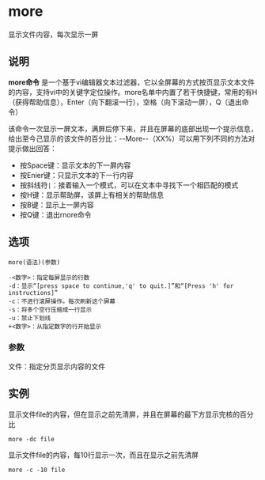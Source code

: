 more
===

显示文件内容，每次显示一屏

## 说明

**more命令** 是一个基于vi编辑器文本过滤器，它以全屏幕的方式按页显示文本文件的内容，支持vi中的关键字定位操作。more名单中内置了若干快捷键，常用的有H（获得帮助信息），Enter（向下翻滚一行），空格（向下滚动一屏），Q（退出命令）

该命令一次显示一屏文本，满屏后停下来，并且在屏幕的底部出现一个提示信息，给出至今己显示的该文件的百分比：--More--（XX%）可以用下列不同的方法对提示做出回答：

*   按Space键：显示文本的下一屏内容
*   按Enier键：只显示文本的下一行内容
*   按斜线符`|`：接着输入一个模式，可以在文本中寻找下一个相匹配的模式
*   按H键：显示帮助屏，该屏上有相关的帮助信息
*   按B键：显示上一屏内容
*   按Q键：退出rnore命令

## 选项

```
more(语法)(参数)
```

  

```
-<数字>：指定每屏显示的行数
-d：显示“[press space to continue,'q' to quit.]”和“[Press 'h' for instructions]”
-c：不进行滚屏操作。每次刷新这个屏幕
-s：将多个空行压缩成一行显示
-u：禁止下划线
+<数字>：从指定数字的行开始显示
```

### 参数  

文件：指定分页显示内容的文件

## 实例

显示文件file的内容，但在显示之前先清屏，并且在屏幕的最下方显示完核的百分比

```
more -dc file
```

显示文件file的内容，每10行显示一次，而且在显示之前先清屏

```
more -c -10 file
```


